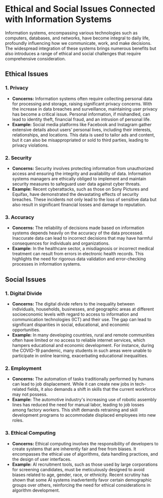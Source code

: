 # Ethical and Social Issues Connected with Information Systems

Information systems, encompassing various technologies such as computers, databases, and networks, have become integral to daily life, profoundly influencing how we communicate, work, and make decisions. The widespread integration of these systems brings numerous benefits but also introduces a range of ethical and social challenges that require comprehensive consideration.

## Ethical Issues
### 1. **Privacy**
   - **Concerns:** Information systems often require collecting personal data for processing and storage, raising significant privacy concerns. With the increase in data breaches and surveillance, maintaining user privacy has become a critical issue. Personal information, if mishandled, can lead to identity theft, financial fraud, and an intrusion of personal life.
   - **Example:** Social media platforms like Facebook and Instagram gather extensive details about users’ personal lives, including their interests, relationships, and locations. This data is used to tailor ads and content, but it can also be misappropriated or sold to third parties, leading to privacy violations.
     
### 2. **Security**
   - **Concerns:** Security involves protecting information from unauthorized access and ensuring the integrity and availability of data. Information systems managers are ethically obliged to implement and maintain security measures to safeguard user data against cyber threats.
   - **Example:** Recent cyberattacks, such as those on Sony Pictures and Equifax, have demonstrated the devastating effects of security breaches. These incidents not only lead to the loss of sensitive data but also result in significant financial losses and damage to reputation.
     
### 3. **Accuracy**
   - **Concerns:** The reliability of decisions made based on information systems depends heavily on the accuracy of the data processed. Inaccurate data can lead to incorrect decisions that may have harmful consequences for individuals and organizations.
   - **Example:** In the healthcare sector, a misdiagnosis or incorrect medical treatment can result from errors in electronic health records. This highlights the need for rigorous data validation and error-checking processes in information systems.

## Social Issues
### 1. **Digital Divide**
   - **Concerns:** The digital divide refers to the inequality between individuals, households, businesses, and geographic areas at different socioeconomic levels with regard to access to information and communication technologies (ICT) and their use. The gap can lead to significant disparities in social, educational, and economic opportunities.
   - **Example:** In many developing countries, rural and remote communities often have limited or no access to reliable internet services, which hampers educational and economic development. For instance, during the COVID-19 pandemic, many students in such areas were unable to participate in online learning, exacerbating educational inequalities.
     
### 2. **Employment**
   - **Concerns:** The automation of tasks traditionally performed by humans can lead to job displacement. While it can create new jobs in tech-related fields, it also demands a shift in skills that the current workforce may not possess.
   - **Example:** The automotive industry's increasing use of robotic assembly lines has reduced the need for manual labor, leading to job losses among factory workers. This shift demands retraining and skill development programs to accommodate displaced employees into new roles.
     
### 3. **Ethical Computing**
   - **Concerns:** Ethical computing involves the responsibility of developers to create systems that are inherently fair and free from biases. It encompasses the ethical use of algorithms, data handling practices, and the design of user interfaces.
   - **Example:** AI recruitment tools, such as those used by large corporations for screening candidates, must be meticulously designed to avoid biases related to age, gender, race, or ethnicity. Recent scrutiny has shown that some AI systems inadvertently favor certain demographic groups over others, reinforcing the need for ethical considerations in algorithm development.
